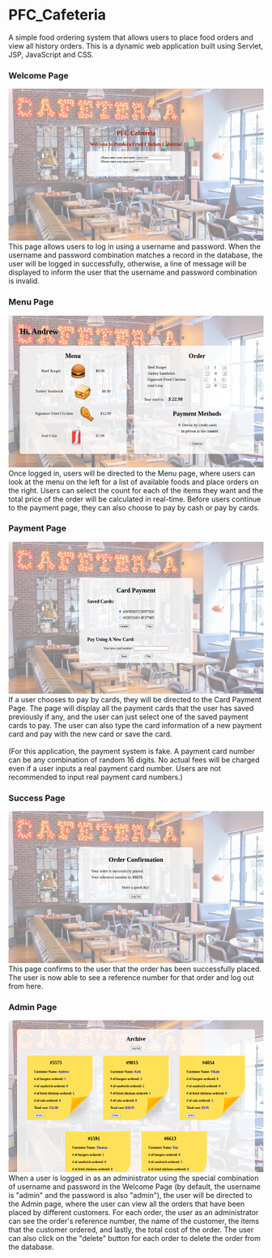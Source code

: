 # PFC_Cafeteria
A simple food ordering system that allows users to place food orders and view all history orders. This is a dynamic web application built using Servlet, JSP, JavaScript and CSS. 

### Welcome Page
<img src="https://github.com/Tianennnn/PFC_Cafeteria/blob/main/Screenshots/Welcome%20Page.png" width="550" height="300">
This page allows users to log in using a username and password. When the username and password combination matches a record in the database, the user will be logged in successfully,
otherwise, a line of message will be displayed to inform the user that the username and password combination is invalid.

### Menu Page
<img src="https://github.com/Tianennnn/PFC_Cafeteria/blob/main/Screenshots/Menu%20Page%202.png" width="550" height="300">
Once logged in, users will be directed to the Menu page, where users can look at the menu on the left for a list of available foods and place orders on the right. Users can select
the count for each of the items they want and the total price of the order will be calculated in real-time. Before users continue to the payment page, they can also choose to pay by cash
or pay by cards.

### Payment Page
<img src="https://github.com/Tianennnn/PFC_Cafeteria/blob/main/Screenshots/Payment%20Page.png" width="550" height="300">
If a user chooses to pay by cards, they will be directed to the Card Payment Page. The page will display all the payment cards that the user has saved previously if any, and the user can just select
one of the saved payment cards to pay. The user can also type the card information of a new payment card and pay with the new card or save the card. 
<br><br>
(For this application, the payment system is fake.
A payment card number can be any combination of random 16 digits. No actual fees will be charged even if a user inputs a real payment card number. Users are not recommended to input real payment card numbers.)

### Success Page
<img src="https://github.com/Tianennnn/PFC_Cafeteria/blob/main/Screenshots/Success%20Page.png" width="550" height="300">
This page confirms to the user that the order has been successfully placed. The user is now able to see a reference number for that order and log out from here.

### Admin Page
<img src="https://github.com/Tianennnn/PFC_Cafeteria/blob/main/Screenshots/Admin%20Page.png" width="550" height="300">
When a user is logged in as an administrator using the special combination of username and password in the Welcome Page (by default, the username is "admin" and the password is also "admin"), 
the user will be directed to the Admin page, where the user can view all the orders that have been placed by different customers. For each order, the user as an administrator can see the order's reference number, 
the name of the customer, the items that the customer ordered, and lastly, the total cost of the order. The user can also click on the "delete" button for each order to delete the order from the
database.
